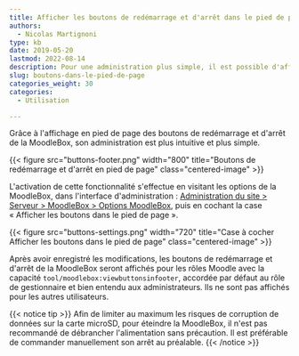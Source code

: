 ```yaml
---
title: Afficher les boutons de redémarrage et d'arrêt dans le pied de page
authors:
  - Nicolas Martignoni
type: kb
date: 2019-05-20
lastmod: 2022-08-14
description: Pour une administration plus simple, il est possible d'afficher les boutons de redémarrage et d'arrêt de la MoodleBox dans le pied de toutes les pages de Moodle.
slug: boutons-dans-le-pied-de-page
categories_weight: 30
categories:
  - Utilisation

---
```

Grâce à l'affichage en pied de page des boutons de redémarrage et d'arrêt de la MoodleBox, son administration est plus intuitive et plus simple.

{{< figure src="buttons-footer.png" width="800" title="Boutons de redémarrage et d'arrêt en pied de page" class="centered-image" >}}

L'activation de cette fonctionnalité s'effectue en visitant les options de la MoodleBox, dans l'interface d'administration : [Administration du site > Serveur > MoodleBox > Options MoodleBox][1], puis en cochant la case « Afficher les boutons dans le pied de page ».

{{< figure src="buttons-settings.png" width="720" title="Case à cocher Afficher les boutons dans le pied de page" class="centered-image" >}}

Après avoir enregistré les modifications, les boutons de redémarrage et d'arrêt de la MoodleBox seront affichés pour les rôles Moodle avec la capacité `tool/moodlebox:viewbuttonsinfooter`, accordée par défaut au rôle de gestionnaire et bien entendu aux administrateurs. Ils ne sont pas affichés pour les autres utilisateurs.

{{< notice tip >}}
Afin de limiter au maximum les risques de corruption de données sur la carte microSD, pour éteindre la MoodleBox, il n'est pas recommandé de débrancher l'alimentation sans précaution. Il est préférable de commander manuellement son arrêt au préalable.
{{< /notice >}}

 [1]: http://moodlebox.home/admin/settings.php?section=tool_moodlebox_settings
